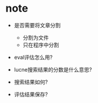 # note

* 是否需要将文章分割
    - 分割为文件
    - 只在程序中分割

* eval评估怎么用?

* lucne搜索结果的分数是什么意思?

* 搜索结果如何?

* 评估结果保存?


